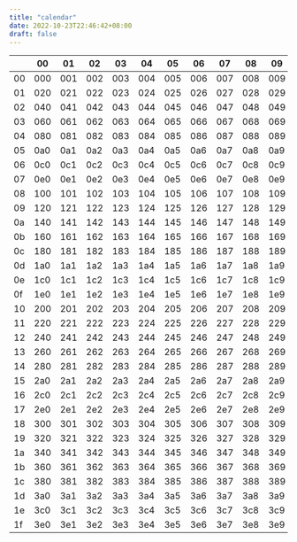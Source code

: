 ```yaml
---
title: "calendar"
date: 2022-10-23T22:46:42+08:00
draft: false
---
```


|    | 00  | 01  | 02  | 03  | 04  | 05  | 06  | 07  | 08  | 09  | 0a  | 0b  | 0c  | 0d  | 0e  | 0f  | 10  | 11  | 12  | 13  | 14  | 15  | 16  | 17  | 18  | 19  | 1a  | 1b  | 1c  | 1d  | 1e  | 1f  |
|----|-----|-----|-----|-----|-----|-----|-----|-----|-----|-----|-----|-----|-----|-----|-----|-----|-----|-----|-----|-----|-----|-----|-----|-----|-----|-----|-----|-----|-----|-----|-----|-----|
| 00 | 000 | 001 | 002 | 003 | 004 | 005 | 006 | 007 | 008 | 009 | 00a | 00b | 00c | 00d | 00e | 00f | 010 | 011 | 012 | 013 | 014 | 015 | 016 | 017 | 018 | 019 | 01a | 01b | 01c | 01d | 01e | 01f |
| 01 | 020 | 021 | 022 | 023 | 024 | 025 | 026 | 027 | 028 | 029 | 02a | 02b | 02c | 02d | 02e | 02f | 030 | 031 | 032 | 033 | 034 | 035 | 036 | 037 | 038 | 039 | 03a | 03b | 03c | 03d | 03e | 03f |
| 02 | 040 | 041 | 042 | 043 | 044 | 045 | 046 | 047 | 048 | 049 | 04a | 04b | 04c | 04d | 04e | 04f | 050 | 051 | 052 | 053 | 054 | 055 | 056 | 057 | 058 | 059 | 05a | 05b | 05c | 05d | 05e | 05f |
| 03 | 060 | 061 | 062 | 063 | 064 | 065 | 066 | 067 | 068 | 069 | 06a | 06b | 06c | 06d | 06e | 06f | 070 | 071 | 072 | 073 | 074 | 075 | 076 | 077 | 078 | 079 | 07a | 07b | 07c | 07d | 07e | 07f |
| 04 | 080 | 081 | 082 | 083 | 084 | 085 | 086 | 087 | 088 | 089 | 08a | 08b | 08c | 08d | 08e | 08f | 090 | 091 | 092 | 093 | 094 | 095 | 096 | 097 | 098 | 099 | 09a | 09b | 09c | 09d | 09e | 09f |
| 05 | 0a0 | 0a1 | 0a2 | 0a3 | 0a4 | 0a5 | 0a6 | 0a7 | 0a8 | 0a9 | 0aa | 0ab | 0ac | 0ad | 0ae | 0af | 0b0 | 0b1 | 0b2 | 0b3 | 0b4 | 0b5 | 0b6 | 0b7 | 0b8 | 0b9 | 0ba | 0bb | 0bc | 0bd | 0be | 0bf |
| 06 | 0c0 | 0c1 | 0c2 | 0c3 | 0c4 | 0c5 | 0c6 | 0c7 | 0c8 | 0c9 | 0ca | 0cb | 0cc | 0cd | 0ce | 0cf | 0d0 | 0d1 | 0d2 | 0d3 | 0d4 | 0d5 | 0d6 | 0d7 | 0d8 | 0d9 | 0da | 0db | 0dc | 0dd | 0de | 0df |
| 07 | 0e0 | 0e1 | 0e2 | 0e3 | 0e4 | 0e5 | 0e6 | 0e7 | 0e8 | 0e9 | 0ea | 0eb | 0ec | 0ed | 0ee | 0ef | 0f0 | 0f1 | 0f2 | 0f3 | 0f4 | 0f5 | 0f6 | 0f7 | 0f8 | 0f9 | 0fa | 0fb | 0fc | 0fd | 0fe | 0ff |
| 08 | 100 | 101 | 102 | 103 | 104 | 105 | 106 | 107 | 108 | 109 | 10a | 10b | 10c | 10d | 10e | 10f | 110 | 111 | 112 | 113 | 114 | 115 | 116 | 117 | 118 | 119 | 11a | 11b | 11c | 11d | 11e | 11f |
| 09 | 120 | 121 | 122 | 123 | 124 | 125 | 126 | 127 | 128 | 129 | 12a | 12b | 12c | 12d | 12e | 12f | 130 | 131 | 132 | 133 | 134 | 135 | 136 | 137 | 138 | 139 | 13a | 13b | 13c | 13d | 13e | 13f |
| 0a | 140 | 141 | 142 | 143 | 144 | 145 | 146 | 147 | 148 | 149 | 14a | 14b | 14c | 14d | 14e | 14f | 150 | 151 | 152 | 153 | 154 | 155 | 156 | 157 | 158 | 159 | 15a | 15b | 15c | 15d | 15e | 15f |
| 0b | 160 | 161 | 162 | 163 | 164 | 165 | 166 | 167 | 168 | 169 | 16a | 16b | 16c | 16d | 16e | 16f | 170 | 171 | 172 | 173 | 174 | 175 | 176 | 177 | 178 | 179 | 17a | 17b | 17c | 17d | 17e | 17f |
| 0c | 180 | 181 | 182 | 183 | 184 | 185 | 186 | 187 | 188 | 189 | 18a | 18b | 18c | 18d | 18e | 18f | 190 | 191 | 192 | 193 | 194 | 195 | 196 | 197 | 198 | 199 | 19a | 19b | 19c | 19d | 19e | 19f |
| 0d | 1a0 | 1a1 | 1a2 | 1a3 | 1a4 | 1a5 | 1a6 | 1a7 | 1a8 | 1a9 | 1aa | 1ab | 1ac | 1ad | 1ae | 1af | 1b0 | 1b1 | 1b2 | 1b3 | 1b4 | 1b5 | 1b6 | 1b7 | 1b8 | 1b9 | 1ba | 1bb | 1bc | 1bd | 1be | 1bf |
| 0e | 1c0 | 1c1 | 1c2 | 1c3 | 1c4 | 1c5 | 1c6 | 1c7 | 1c8 | 1c9 | 1ca | 1cb | 1cc | 1cd | 1ce | 1cf | 1d0 | 1d1 | 1d2 | 1d3 | 1d4 | 1d5 | 1d6 | 1d7 | 1d8 | 1d9 | 1da | 1db | 1dc | 1dd | 1de | 1df |
| 0f | 1e0 | 1e1 | 1e2 | 1e3 | 1e4 | 1e5 | 1e6 | 1e7 | 1e8 | 1e9 | 1ea | 1eb | 1ec | 1ed | 1ee | 1ef | 1f0 | 1f1 | 1f2 | 1f3 | 1f4 | 1f5 | 1f6 | 1f7 | 1f8 | 1f9 | 1fa | 1fb | 1fc | 1fd | 1fe | 1ff |
| 10 | 200 | 201 | 202 | 203 | 204 | 205 | 206 | 207 | 208 | 209 | 20a | 20b | 20c | 20d | 20e | 20f | 210 | 211 | 212 | 213 | 214 | 215 | 216 | 217 | 218 | 219 | 21a | 21b | 21c | 21d | 21e | 21f |
| 11 | 220 | 221 | 222 | 223 | 224 | 225 | 226 | 227 | 228 | 229 | 22a | 22b | 22c | 22d | 22e | 22f | 230 | 231 | 232 | 233 | 234 | 235 | 236 | 237 | 238 | 239 | 23a | 23b | 23c | 23d | 23e | 23f |
| 12 | 240 | 241 | 242 | 243 | 244 | 245 | 246 | 247 | 248 | 249 | 24a | 24b | 24c | 24d | 24e | 24f | 250 | 251 | 252 | 253 | 254 | 255 | 256 | 257 | 258 | 259 | 25a | 25b | 25c | 25d | 25e | 25f |
| 13 | 260 | 261 | 262 | 263 | 264 | 265 | 266 | 267 | 268 | 269 | 26a | 26b | 26c | 26d | 26e | 26f | 270 | 271 | 272 | 273 | 274 | 275 | 276 | 277 | 278 | 279 | 27a | 27b | 27c | 27d | 27e | 27f |
| 14 | 280 | 281 | 282 | 283 | 284 | 285 | 286 | 287 | 288 | 289 | 28a | 28b | 28c | 28d | 28e | 28f | 290 | 291 | 292 | 293 | 294 | 295 | 296 | 297 | 298 | 299 | 29a | 29b | 29c | 29d | 29e | 29f |
| 15 | 2a0 | 2a1 | 2a2 | 2a3 | 2a4 | 2a5 | 2a6 | 2a7 | 2a8 | 2a9 | 2aa | 2ab | 2ac | 2ad | 2ae | 2af | 2b0 | 2b1 | 2b2 | 2b3 | 2b4 | 2b5 | 2b6 | 2b7 | 2b8 | 2b9 | 2ba | 2bb | 2bc | 2bd | 2be | 2bf |
| 16 | 2c0 | 2c1 | 2c2 | 2c3 | 2c4 | 2c5 | 2c6 | 2c7 | 2c8 | 2c9 | 2ca | 2cb | 2cc | 2cd | 2ce | 2cf | 2d0 | 2d1 | 2d2 | 2d3 | 2d4 | 2d5 | 2d6 | 2d7 | 2d8 | 2d9 | 2da | 2db | 2dc | 2dd | 2de | 2df |
| 17 | 2e0 | 2e1 | 2e2 | 2e3 | 2e4 | 2e5 | 2e6 | 2e7 | 2e8 | 2e9 | 2ea | 2eb | 2ec | 2ed | 2ee | 2ef | 2f0 | 2f1 | 2f2 | 2f3 | 2f4 | 2f5 | 2f6 | 2f7 | 2f8 | 2f9 | 2fa | 2fb | 2fc | 2fd | 2fe | 2ff |
| 18 | 300 | 301 | 302 | 303 | 304 | 305 | 306 | 307 | 308 | 309 | 30a | 30b | 30c | 30d | 30e | 30f | 310 | 311 | 312 | 313 | 314 | 315 | 316 | 317 | 318 | 319 | 31a | 31b | 31c | 31d | 31e | 31f |
| 19 | 320 | 321 | 322 | 323 | 324 | 325 | 326 | 327 | 328 | 329 | 32a | 32b | 32c | 32d | 32e | 32f | 330 | 331 | 332 | 333 | 334 | 335 | 336 | 337 | 338 | 339 | 33a | 33b | 33c | 33d | 33e | 33f |
| 1a | 340 | 341 | 342 | 343 | 344 | 345 | 346 | 347 | 348 | 349 | 34a | 34b | 34c | 34d | 34e | 34f | 350 | 351 | 352 | 353 | 354 | 355 | 356 | 357 | 358 | 359 | 35a | 35b | 35c | 35d | 35e | 35f |
| 1b | 360 | 361 | 362 | 363 | 364 | 365 | 366 | 367 | 368 | 369 | 36a | 36b | 36c | 36d | 36e | 36f | 370 | 371 | 372 | 373 | 374 | 375 | 376 | 377 | 378 | 379 | 37a | 37b | 37c | 37d | 37e | 37f |
| 1c | 380 | 381 | 382 | 383 | 384 | 385 | 386 | 387 | 388 | 389 | 38a | 38b | 38c | 38d | 38e | 38f | 390 | 391 | 392 | 393 | 394 | 395 | 396 | 397 | 398 | 399 | 39a | 39b | 39c | 39d | 39e | 39f |
| 1d | 3a0 | 3a1 | 3a2 | 3a3 | 3a4 | 3a5 | 3a6 | 3a7 | 3a8 | 3a9 | 3aa | 3ab | 3ac | 3ad | 3ae | 3af | 3b0 | 3b1 | 3b2 | 3b3 | 3b4 | 3b5 | 3b6 | 3b7 | 3b8 | 3b9 | 3ba | 3bb | 3bc | 3bd | 3be | 3bf |
| 1e | 3c0 | 3c1 | 3c2 | 3c3 | 3c4 | 3c5 | 3c6 | 3c7 | 3c8 | 3c9 | 3ca | 3cb | 3cc | 3cd | 3ce | 3cf | 3d0 | 3d1 | 3d2 | 3d3 | 3d4 | 3d5 | 3d6 | 3d7 | 3d8 | 3d9 | 3da | 3db | 3dc | 3dd | 3de | 3df |
| 1f | 3e0 | 3e1 | 3e2 | 3e3 | 3e4 | 3e5 | 3e6 | 3e7 | 3e8 | 3e9 | 3ea | 3eb | 3ec | 3ed | 3ee | 3ef | 3f0 | 3f1 | 3f2 | 3f3 | 3f4 | 3f5 | 3f6 | 3f7 | 3f8 | 3f9 | 3fa | 3fb | 3fc | 3fd | 3fe | 3ff |
